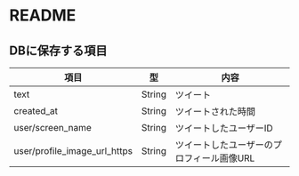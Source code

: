 # README

## DBに保存する項目

| 項目                         | 型     | 内容                                      |
| ---------------------------- | ------ | ----------------------------------------- |
| text                         | String | ツイート                                  |
| created_at                   | String | ツイートされた時間                        |
| user/screen_name             | String | ツイートしたユーザーID                    |
| user/profile_image_url_https | String | ツイートしたユーザーのプロフィール画像URL |

